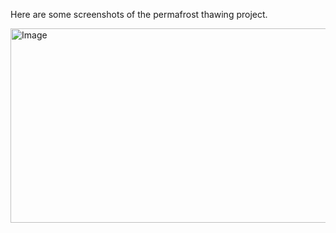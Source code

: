 Here are some screenshots of the permafrost thawing project.

<img width="555" height="311" alt="Image" src="https://github.com/user-attachments/assets/b15acdd6-ea08-40ca-b8b0-270bbc6e099c" />

